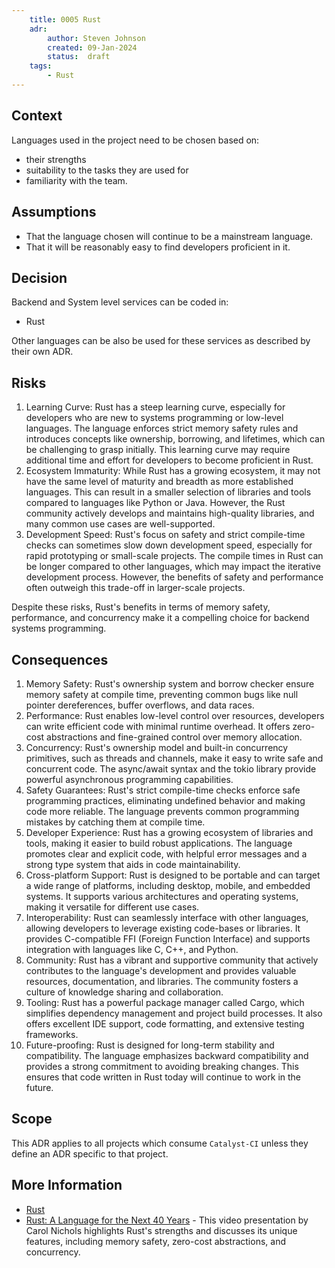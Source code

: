 ```yaml
---
    title: 0005 Rust
    adr:
        author: Steven Johnson
        created: 09-Jan-2024
        status:  draft
    tags:
        - Rust
---
```


## Context

Languages used in the project need to be chosen based on:

* their strengths
* suitability to the tasks they are used for
* familiarity with the team.

## Assumptions

* That the language chosen will continue to be a mainstream language.
* That it will be reasonably easy to find developers proficient in it.

## Decision

Backend and System level services can be coded in:

* Rust

Other languages can be also be used for these services as described by their own ADR.

## Risks

1. Learning Curve: Rust has a steep learning curve, especially for developers
   who are new to systems programming or low-level languages.
   The language enforces strict memory safety rules and introduces concepts
   like ownership, borrowing, and lifetimes, which can be challenging to grasp initially.
   This learning curve may require additional time and effort for developers to become proficient in Rust.
2. Ecosystem Immaturity: While Rust has a growing ecosystem,
   it may not have the same level of maturity and breadth as more established languages.
   This can result in a smaller selection of libraries and tools compared to languages like Python or Java.
   However, the Rust community actively develops and maintains high-quality libraries, and many common use cases are well-supported.
3. Development Speed: Rust's focus on safety and strict compile-time checks can sometimes slow down development speed,
   especially for rapid prototyping or small-scale projects.
   The compile times in Rust can be longer compared to other languages, which may impact the iterative development process.
   However, the benefits of safety and performance often outweigh this trade-off in larger-scale projects.

Despite these risks, Rust's benefits in terms of memory safety, performance, and concurrency
make it a compelling choice for backend systems programming.

## Consequences

1. Memory Safety: Rust's ownership system and borrow checker ensure memory safety at compile time,
   preventing common bugs like null pointer dereferences, buffer overflows, and data races.
2. Performance: Rust enables low-level control over resources, developers can write efficient code with minimal runtime overhead.
   It offers zero-cost abstractions and fine-grained control over memory allocation.
3. Concurrency: Rust's ownership model and built-in concurrency primitives,
   such as threads and channels, make it easy to write safe and concurrent code.
   The async/await syntax and the tokio library provide powerful asynchronous programming capabilities.
4. Safety Guarantees: Rust's strict compile-time checks enforce safe programming practices,
   eliminating undefined behavior and making code more reliable.
   The language prevents common programming mistakes by catching them at compile time.
5. Developer Experience: Rust has a growing ecosystem of libraries and tools,
   making it easier to build robust applications.
   The language promotes clear and explicit code,
   with helpful error messages and a strong type system that aids in code maintainability.
6. Cross-platform Support: Rust is designed to be portable and can target a wide range of platforms,
   including desktop, mobile, and embedded systems.
   It supports various architectures and operating systems, making it versatile for different use cases.
7. Interoperability: Rust can seamlessly interface with other languages,
   allowing developers to leverage existing code-bases or libraries.
   It provides C-compatible FFI (Foreign Function Interface) and supports integration with languages like C, C++, and Python.
8. Community: Rust has a vibrant and supportive community that actively contributes to the language's development
   and provides valuable resources, documentation, and libraries.
   The community fosters a culture of knowledge sharing and collaboration.
9. Tooling: Rust has a powerful package manager called Cargo, which simplifies dependency management and project build processes.
    It also offers excellent IDE support, code formatting, and extensive testing frameworks.
10. Future-proofing: Rust is designed for long-term stability and compatibility.
    The language emphasizes backward compatibility and provides a strong commitment to avoiding breaking changes.
    This ensures that code written in Rust today will continue to work in the future.

## Scope

This ADR applies to all projects which consume `Catalyst-CI` unless they define an ADR specific to that project.

## More Information

* [Rust](https://www.rust-lang.org/)
* [Rust: A Language for the Next 40 Years](https://youtu.be/A3AdN7U24iU?si=NO__XP8DPZuRKBUB) - This video presentation by
  Carol Nichols highlights Rust's strengths and discusses its unique features,
  including memory safety, zero-cost abstractions, and concurrency.
